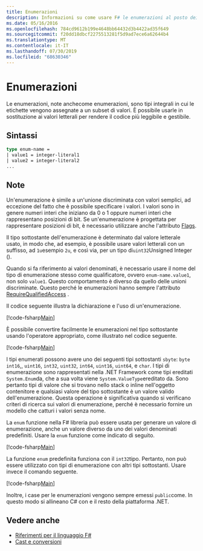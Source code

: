 ```yaml
---
title: Enumerazioni
description: Informazioni su come usare F# le enumerazioni al posto dei valori letterali per rendere il codice più leggibile e gestibile.
ms.date: 05/16/2016
ms.openlocfilehash: 784cd9612b199e4648bb64432d3b4422ad35f649
ms.sourcegitcommit: f20dd18dbcf2275513281f5d9ad7ece6a62644b4
ms.translationtype: MT
ms.contentlocale: it-IT
ms.lasthandoff: 07/30/2019
ms.locfileid: "68630346"
---
```

# <a name="enumerations"></a>Enumerazioni

Le enumerazioni, note anchecome enumerazioni, sono tipi integrali in cui le etichette vengono assegnate a un subset di valori. È possibile usarle in sostituzione ai valori letterali per rendere il codice più leggibile e gestibile.

## <a name="syntax"></a>Sintassi

```fsharp
type enum-name =
| value1 = integer-literal1
| value2 = integer-literal2
...
```

## <a name="remarks"></a>Note

Un'enumerazione è simile a un'unione discriminata con valori semplici, ad eccezione del fatto che è possibile specificare i valori. I valori sono in genere numeri interi che iniziano da 0 o 1 oppure numeri interi che rappresentano posizioni di bit. Se un'enumerazione è progettata per rappresentare posizioni di bit, è necessario utilizzare anche l'attributo [Flags](xref:System.FlagsAttribute).

Il tipo sottostante dell'enumerazione è determinato dal valore letterale usato, in modo che, ad esempio, è possibile usare valori letterali con un suffisso, ad `1u`esempio `2u`, e così via, per un tipo di`uint32`Unsigned Integer ().

Quando si fa riferimento ai valori denominati, è necessario usare il nome del tipo di enumerazione stesso come qualificatore, ovvero `enum-name.value1`, non solo `value1`. Questo comportamento è diverso da quello delle unioni discriminate. Questo perché le enumerazioni hanno sempre l'attributo [RequireQualifiedAccess](https://msdn.microsoft.com/library/8b9b6ade-0471-4413-ac5d-638cd0de5f15) .

Il codice seguente illustra la dichiarazione e l'uso di un'enumerazione.

[!code-fsharp[Main](~/samples/snippets/fsharp/lang-ref-1/snippet2101.fs)]

È possibile convertire facilmente le enumerazioni nel tipo sottostante usando l'operatore appropriato, come illustrato nel codice seguente.

[!code-fsharp[Main](~/samples/snippets/fsharp/lang-ref-1/snippet2102.fs)]

I tipi enumerati possono avere uno dei seguenti tipi sottostanti `sbyte`: `byte` `int16`,, `uint16`, `int32`, `uint32`, `int64`, `uint16`, `uint64`, e `char`. I tipi di enumerazione sono rappresentati nella .NET Framework come tipi ereditati `System.Enum`da, che a sua volta viene `System.ValueType`ereditato da. Sono pertanto tipi di valore che si trovano nello stack o inline nell'oggetto contenitore e qualsiasi valore del tipo sottostante è un valore valido dell'enumerazione. Questa operazione è significativa quando si verificano criteri di ricerca sui valori di enumerazione, perché è necessario fornire un modello che catturi i valori senza nome.

La `enum` funzione nella F# libreria può essere usata per generare un valore di enumerazione, anche un valore diverso da uno dei valori denominati predefiniti. Usare la `enum` funzione come indicato di seguito.

[!code-fsharp[Main](~/samples/snippets/fsharp/lang-ref-1/snippet2103.fs)]

La funzione `enum` predefinita funziona con il `int32`tipo. Pertanto, non può essere utilizzato con tipi di enumerazione con altri tipi sottostanti. Usare invece il comando seguente.

[!code-fsharp[Main](~/samples/snippets/fsharp/lang-ref-1/snippet2104.fs)]

Inoltre, i case per le enumerazioni vengono sempre emessi `public`come. In questo modo si allineano C# con e il resto della piattaforma .NET.

## <a name="see-also"></a>Vedere anche

- [Riferimenti per il linguaggio F#](index.md)
- [Cast e conversioni](casting-and-conversions.md)
